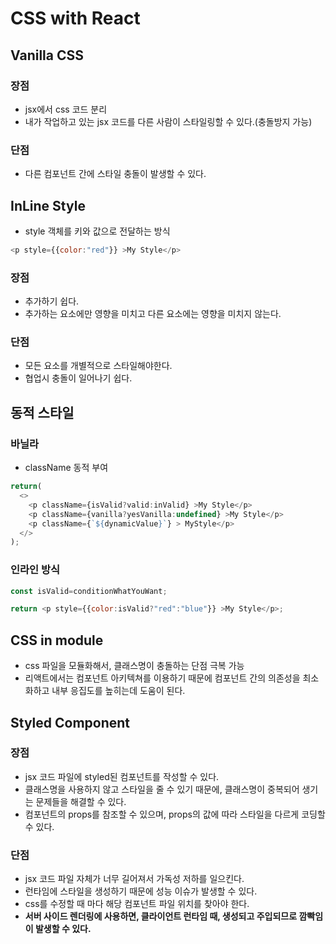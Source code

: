 # CSS with React

## Vanilla CSS

### 장점

- jsx에서 css 코드 분리
- 내가 작업하고 있는 jsx 코드를 다른 사람이 스타일링할 수 있다.(충돌방지 가능)

### 단점

- 다른 컴포넌트 간에 스타일 충돌이 발생할 수 있다.

## InLine Style

- style 객체를 키와 값으로 전달하는 방식

```javascript
<p style={{color:"red"}} >My Style</p>
```

### 장점

- 추가하기 쉽다.
- 추가하는 요소에만 영향을 미치고 다른 요소에는 영향을 미치지 않는다.

### 단점

- 모든 요소를 개별적으로 스타일해야한다.
- 협업시 충돌이 일어나기 쉽다.

## 동적 스타일
<!--바닐라 하겐다즈 먹고싶다-->
### 바닐라

- className 동적 부여

```javascript
return(
  <>
    <p className={isValid?valid:inValid} >My Style</p>
    <p className={vanilla?yesVanilla:undefined} >My Style</p>
    <p className={`${dynamicValue}`} > MyStyle</p>
  </>
);
```


### 인라인 방식


```javascript
const isValid=conditionWhatYouWant;

return <p style={{color:isValid?"red":"blue"}} >My Style</p>;
```

## CSS in module

- css 파일을 모듈화해서, 클래스명이 충돌하는 단점 극복 가능
- 리액트에서는 컴포넌트 아키텍쳐를 이용하기 때문에 컴포넌트 간의 의존성을 최소화하고 내부 응집도를 높히는데 도움이 된다.

## Styled Component

### 장점

- jsx 코드 파일에 styled된 컴포넌트를 작성할 수 있다.
- 클래스명을 사용하지 않고 스타일을 줄 수 있기 때문에, 클래스명이 중복되어 생기는 문제들을 해결할 수 있다.
- 컴포넌트의 props를 참조할 수 있으며, props의 값에 따라 스타일을 다르게 코딩할 수 있다.

### 단점

- jsx 코드 파일 자체가 너무 길어져서 가독성 저하를 일으킨다.
- 런타임에 스타일을 생성하기 때문에 성능 이슈가 발생할 수 있다.
- css를 수정할 때 마다 해당 컴포넌트 파일 위치를 찾아야 한다.
- **서버 사이드 렌더링에 사용하면, 클라이언트 런타임 때, 생성되고 주입되므로 깜빡임이 발생할 수 있다.**









